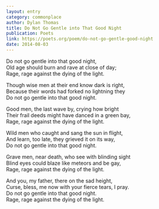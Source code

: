 ```yaml
---
layout: entry
category: commonplace
author: Dylan Thomas
title: Do Not Go Gentle into That Good Night
publication: Poets
link: https://poets.org/poem/do-not-go-gentle-good-night
date: 2014-08-03
---
```


Do not go gentle into that good night,
<br> Old age should burn and rave at close of day;
<br> Rage, rage against the dying of the light.

Though wise men at their end know dark is right,
<br> Because their words had forked no lightning they
<br> Do not go gentle into that good night.

Good men, the last wave by, crying how bright
<br> Their frail deeds might have danced in a green bay,
<br> Rage, rage against the dying of the light.

Wild men who caught and sang the sun in flight,
<br> And learn, too late, they grieved it on its way,
<br> Do not go gentle into that good night.

Grave men, near death, who see with blinding sight
<br> Blind eyes could blaze like meteors and be gay,   
<br> Rage, rage against the dying of the light.

And you, my father, there on the sad height,
<br> Curse, bless, me now with your fierce tears, I pray.
<br> Do not go gentle into that good night.
<br> Rage, rage against the dying of the light.
